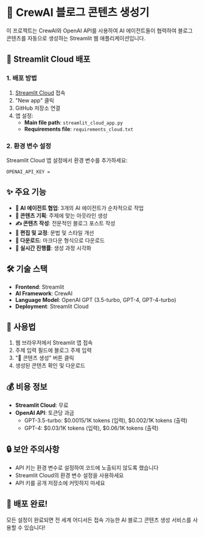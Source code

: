 # 🤖 CrewAI 블로그 콘텐츠 생성기

이 프로젝트는 CrewAI와 OpenAI API를 사용하여 AI 에이전트들이 협력하여 블로그 콘텐츠를 자동으로 생성하는 Streamlit 웹 애플리케이션입니다.

## 🚀 Streamlit Cloud 배포

### 1. 배포 방법
1. [Streamlit Cloud](https://share.streamlit.io/) 접속
2. "New app" 클릭
3. GitHub 저장소 연결
4. 앱 설정:
   - **Main file path**: `streamlit_cloud_app.py`
   - **Requirements file**: `requirements_cloud.txt`

### 2. 환경 변수 설정
Streamlit Cloud 앱 설정에서 환경 변수를 추가하세요:

```
OPENAI_API_KEY = 
```

## ✨ 주요 기능

- **🤖 AI 에이전트 협업**: 3개의 AI 에이전트가 순차적으로 작업
- **📝 콘텐츠 기획**: 주제에 맞는 아웃라인 생성
- **✍️ 콘텐츠 작성**: 전문적인 블로그 포스트 작성
- **📖 편집 및 교정**: 문법 및 스타일 개선
- **💾 다운로드**: 마크다운 형식으로 다운로드
- **🔄 실시간 진행률**: 생성 과정 시각화

## 🛠️ 기술 스택

- **Frontend**: Streamlit
- **AI Framework**: CrewAI
- **Language Model**: OpenAI GPT (3.5-turbo, GPT-4, GPT-4-turbo)
- **Deployment**: Streamlit Cloud

## 📝 사용법

1. 웹 브라우저에서 Streamlit 앱 접속
2. 주제 입력 필드에 블로그 주제 입력
3. "🚀 콘텐츠 생성" 버튼 클릭
4. 생성된 콘텐츠 확인 및 다운로드

## 💰 비용 정보

- **Streamlit Cloud**: 무료
- **OpenAI API**: 토큰당 과금
  - GPT-3.5-turbo: $0.0015/1K tokens (입력), $0.002/1K tokens (출력)
  - GPT-4: $0.03/1K tokens (입력), $0.06/1K tokens (출력)

## 🔒 보안 주의사항

- API 키는 환경 변수로 설정하여 코드에 노출되지 않도록 했습니다
- Streamlit Cloud의 환경 변수 설정을 사용하세요
- API 키를 공개 저장소에 커밋하지 마세요

## 🎉 배포 완료!

모든 설정이 완료되면 전 세계 어디서든 접속 가능한 AI 블로그 콘텐츠 생성 서비스를 사용할 수 있습니다!
